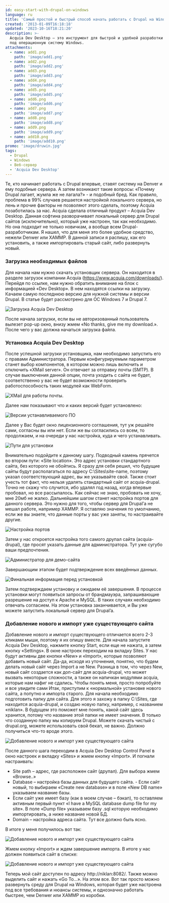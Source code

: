 ```yaml
---
id: easy-start-with-drupal-on-windows
language: ru
title: 'Самый простой и быстрый способ начать работать с Drupal на Windows'
created: '2013-01-09T16:18:18'
updated: '2023-10-16T18:21:20'
description: >-
  Acquia Dev Desktop – это инструмент для быстрой и удобной разработки на Drupal
  под операционную систему Windows.
attachments:
  - name: add1.png
    path: 'image/add1.png'
  - name: add2.png
    path: 'image/add2.png'
  - name: add3.png
    path: 'image/add3.png'
  - name: add4.png
    path: 'image/add4.png'
  - name: add5.png
    path: 'image/add5.png'
  - name: add6.png
    path: 'image/add6.png'
  - name: add7.png
    path: 'image/add7.png'
  - name: add8.png
    path: 'image/add8.png'
  - name: add9.png
    path: 'image/add9.png'
  - name: add10.png
    path: 'image/add10.png'
promo: 'image/druwin.jpg'
tags:
  - Drupal
  - Windows
  - Веб-сервер
  - 'Acquia Dev Desktop'
---
```


Те, кто начинает работать с Drupal впервые, ставят систему на Denver и ему
подобные сервера. А затем возникают такие вопросы: «Почему Drupal лагает, жумла
же не лагала?» - и подобный бред. Как правило, проблема в 99% случаев решается
настройкой локального сервера, но лень и прочие факторы не позволяют этого
сделать, поэтому Acquia позаботилась за нас. Acquia сделала отличный продукт –
Acquia Dev Desktop. Данная софтина разворачивает локальный сервер для Drupal
сайтов (исключительно), который уже настроен, так как необходимо. Но она
подходит не только новичкам, а вообще всем Drupal-разработчикам. Я нашел, что
для меня это более удобное средство, нежели Denwer или XAMMP. В данной записи я
распишу, как его установить, а также импортировать старый сайт, либо развернуть
новый.

### Загрузка необходимых файлов

Для начала нам нужно скачать установщик сервера. Он находится в разделе загрузок
компании Acquia (https://www.acquia.com/downloads/). Перейдя по ссылке, нам
нужно обратить внимание на блок с информацией «Dev Desktop». В нем находятся
ссылки на загрузку. Качаем самую последнюю версию для нужной системы и версии
Drupal. В статье будет рассмотрено для ОС Windows 7 и Drupal 7.

![Загрузка Acquia Dev Desktop](image/add1.png)

После начала загрузки, если вы не авторизованный пользователь вылезет pop-up
окно, внизу жмем «No thanks, give me my download.». После чего у вас должна
начаться загрузка файла.

### Установка Acquia Dev Desktop

После успешной загрузки установщика, нам необходимо запустить его с правами
Администратора. Первым конфигурируемым параметром станет выбор компонентов, в
котором можно лишь включить и отключить «XMail server». Он отвечает за отправку
почты (SMTP). В случае выключения данной опции, почта уходить с сайта не будет,
соответственно у вас не будет возможности проверить работоспособность таких
модулей как WebForm.

![XMail для работы почты.](image/add2.png)

Далее нам показывают что и каких версий будет установлено:

![Версии устанавливаемого ПО](image/add3.png)

Далее у Вас будет окно лицензионного соглашения, тут уж решайте сами, согласны
вы или нет. Если же вы согласились со всем, то продолжаем, и на очереди у нас
настройка, куда и чего устанавливать.

![Пути для установки](image/add10.png)

Внимательно подойдите к данному шагу. Подводный камень прячется во втором пути:
«Site location». Это адрес установки стандартного сайта, без которого не
обойтись. Я сразу для себя решил, что будущие сайты будут располагаться по
адресу C:\\Sites\\site-name, поэтому указал соответствующий адрес, вы же
указывайте свой. Также стоит учесть тот факт, что нельзя удалять стандартный
сайт от acquia-drupal. Точно не скажу что случится, ибо удалял год назад, когда
впервые пробовал, но все рассыпалось. Как сейчас не знаю, пробовать не хочу, мне
20мб не жалко. Дальнейшим шагом станет настройка портов для данного сервера. Это
нужно для того, чтобы сервер для Drupal’а не мешал работе, например XAMMP. Я
оставляю значения по умолчанию, если же вы знаете, что данные порты у вас уже
заняты, то настраивайте другие.

![Настройка портов](image/add4.png)

Затем у нас откроется настройка того самого друпал сайта (acquia-drupal), где
просят указать данные для администратора. Тут уже сугубо ваши предпочтения.

![Администратор для демо-сайта](image/add5.png)

Завершающим этапом будет подтверждение всех введённых данных.

![Финальная информация перед установкой](image/add6.png)

Затем подтверждаем установку и ожидаем её завершения. В процессе установки могут
появиться запросы от брандмауэра, запрашивающие разрешение на доступ к Apache и
MySQL. В таких случаях необходимо отвечать согласием. На этом установка
заканчивается, и Вы уже можете запустить локальный сервер для Drupal’a.

### Добавление нового и импорт уже существующего сайта

Добавление нового и импорт существующего отличается всего 2-3 кликами мыши,
поэтому я их опишу вместе. Для начала запустите Acquia Dev Desktop, нажмите
кнопку Start, если еще не нажата, а затем кнопку «Settings». В окне настроек
переходим на вкладку Sites. У нас будут активны две кнопки «New» и «Import»,
которые позволяют добавить новый сайт. Да-да, исходя из уточнения, понятно, что
будем делать новый сайт через Import а не New. Разница в том, что через New,
новый сайт создается как доп-сайт для acquia-drupal, что может вызвать некоторые
сложности, а также он напичкан модулями acquia, которые нам нафиг не сдались.
Чтобы понять меня, просто попробуйте и все увидите сами Итак, приступим к
«нормальной» установке нового сайта, а попутно и импорта старого. Для начала
необходимо подготовить папку для сайта. Для этого я захожу в папку C:\Sites, где
находится acquia-drupal, и создаю новую папку, например, с названием «niklan». В
будущем это поможет мне понять, какой сайт здесь хранится, потому что название
этой папки не имеет значения. В только что созданную папку мы копируем Drupal.
Можете скачать чистый с drupal.org, можете использовать свой бекап, не важно.
Должно получиться что-то вроде этого.

![Добавление нового и импорт уже существующего сайта](image/add7.png)

После данного шага переходим в Acquia Dev Desktop Control Panel в окно настроек
и вкладку «Sites» и жмем кнопку «Import». И погнали настраивать:

- Site path – адрес, где расположен сайт (друпал). Для выбора жмем «Browse..»
- Database – настройка базы данных для будущего сайта. - Если сайт новый, то
  выбираем «Create new database» и в поле «New DB name» указываем название базы.
- Если сайт уже имеет базу (как в моем случае – бэкап), то оставляем активным
  первый пункт «I have a MySQL database dump file for my site». В поле «Dump
  file» указываем базу .sql которую необходимо импортировать, а ниже название
  новой БД.
- Domain – настройка адреса сайта. Тут все должно быть ясно.

В итоге у меня получилось вот так:

![Добавление нового и импорт уже существующего сайта](image/add8.png)

Жмем кнопку «Import» и ждем завершение импорта. В итоге у нас должен появиться
сайт в списке:

![Добавление нового и импорт уже существующего сайта](image/add9.png)

Теперь мой сайт доступен по адресу http://niklan:8082/. Также можно выделить
сайт и нажать «Go To…». На этом все. Вот так просто можно развернуть среду для
Drupal на Windows, которая будет уже настроена под все требования и нюансы
системы, и однозначно работать быстрее, чем Denwer или XAMMP из коробки.
